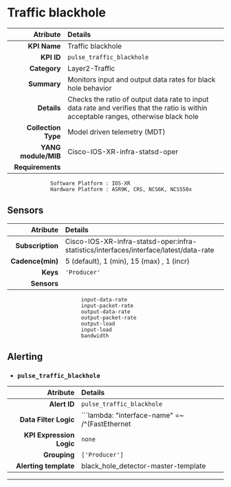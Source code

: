 
Traffic blackhole
====
Atribute|Details
---:|:---
**KPI Name**    | Traffic blackhole
**KPI ID**      | `pulse_traffic_blackhole`
**Category**    | Layer2-Traffic
**Summary**     | Monitors input and output data rates for black hole behavior
**Details**     | Checks the ratio of output data rate to input data rate and verifies that the ratio is within acceptable ranges, otherwise black hole
**Collection Type** | Model driven telemetry (MDT)
**YANG module/MIB** | Cisco-IOS-XR-infra-statsd-oper
**Requirements**    |
                  Software Platform : IOS-XR
                  Hardware Platform : ASR9K, CRS, NCS6K, NCS550x
Sensors
---
Atribute|Details
---:|:---
**Subscription** | Cisco-IOS-XR-infra-statsd-oper:infra-statistics/interfaces/interface/latest/data-rate
**Cadence(min)** | 5 (default), 1 (min), 15 (max) , 1 (incr)
**Keys**         | `'Producer'`
**Sensors**      |
                            input-data-rate
                            input-packet-rate
                            output-data-rate
                            output-packet-rate
                            output-load
                            input-load
                            bandwidth
     
Alerting
---

* ### `pulse_traffic_blackhole`
Atribute|Details
---:|:---
**Alert ID**             | ```pulse_traffic_blackhole```
**Data Filter Logic**    | ```lambda: "interface-name" =~ /^(FastEthernet|GigabitEthernet|TenGigE|FortyGigE|HundredGigE)\d{1,2}?(\/\d{1,2}?){2,4}$/```
**KPI Expression Logic** | ```none```
**Grouping**             | ```['Producer']```
**Alerting template**    | black_hole_detector-master-template
---


